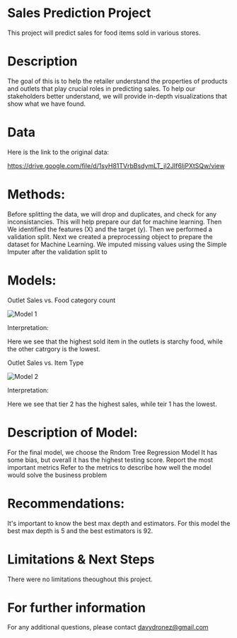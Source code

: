 # Sales Prediction Project

This project will predict sales for food items sold in various stores.

# Description

The goal of this is to help the retailer understand the properties of products and outlets that play crucial roles in predicting sales. To help our stakeholders better understand, we will provide in-depth visualizations that show what we have found.
# Data

Here is the link to the original data:

https://drive.google.com/file/d/1syH81TVrbBsdymLT_jl2JIf6IjPXtSQw/view

# Methods:

Before splitting the data, we will drop and duplicates, and check for any inconsistancies. 
This will help prepare our dat for machine learning.
Then We identified the features (X) and the target (y).
Then we performed a validation split.
Next we created a preprocessing object to prepare the dataset for Machine Learning.
We imputed missing values using the Simple Imputer after the validation split to 

# Models:

Outlet Sales vs. Food category count



![Model 1](https://user-images.githubusercontent.com/117705408/209273225-32b196b4-e6cb-4693-816e-91c8f409e969.png)

Interpretation:

Here we see that the highest sold item in the outlets is starchy food, while the other catrgory is the lowest.


Outlet Sales vs. Item Type

![Model 2](https://user-images.githubusercontent.com/117705408/209273528-4a571e5a-3ca7-4ffd-8d25-1e6325468580.png)

Interpretation:

Here we see that tier 2 has the highest sales, while teir 1 has the lowest.

# Description of Model:

For the final model, we choose the Rndom Tree Regression Model
It has some bias, but overall it has the highest testing score.
Report the most important metrics
Refer to the metrics to describe how well the model would solve the business problem

# Recommendations:

It's important to know the best max depth and estimators.
For this model the best max depth is 5 and the best estimators is 92.

# Limitations & Next Steps
There were no limitations theoughout this project.

# For further information
For any additional questions, please contact davydronez@gmail.com
